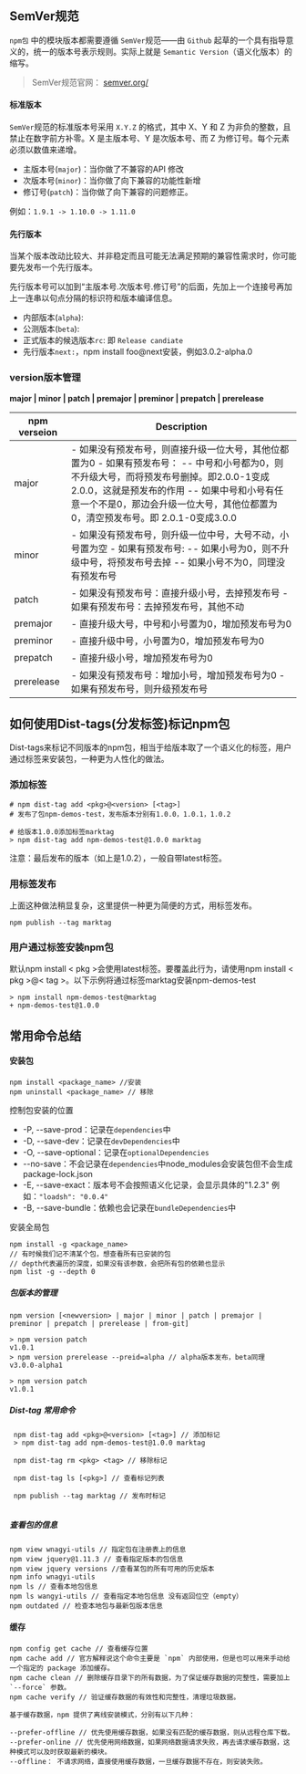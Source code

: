 ## SemVer规范

`npm包` 中的模块版本都需要遵循 `SemVer`规范——由 `Github` 起草的一个具有指导意义的，统一的版本号表示规则。实际上就是 `Semantic Version`（语义化版本）的缩写。

> SemVer规范官网： [semver.org/](https://link.juejin.cn/?target=https%3A%2F%2Fsemver.org%2F)

#### 标准版本

`SemVer`规范的标准版本号采用 `X.Y.Z` 的格式，其中 X、Y 和 Z 为非负的整数，且禁止在数字前方补零。X 是主版本号、Y 是次版本号、而 Z 为修订号。每个元素必须以数值来递增。

- 主版本号(`major`)：当你做了不兼容的API 修改
- 次版本号(`minor`)：当你做了向下兼容的功能性新增
- 修订号(`patch`)：当你做了向下兼容的问题修正。

例如：`1.9.1 -> 1.10.0 -> 1.11.0`

#### 先行版本

当某个版本改动比较大、并非稳定而且可能无法满足预期的兼容性需求时，你可能要先发布一个先行版本。

先行版本号可以加到“主版本号.次版本号.修订号”的后面，先加上一个连接号再加上一连串以句点分隔的标识符和版本编译信息。

- 内部版本(`alpha`):
- 公测版本(`beta`):
- 正式版本的候选版本`rc`: 即 `Release candiate`
- 先行版本`next:`，npm install foo@next安装，例如3.0.2-alpha.0

### version版本管理

**major | minor | patch | premajor | preminor | prepatch | prerelease**

| npm verseion | Description                                                  |
| ------------ | ------------------------------------------------------------ |
| major        | - 如果没有预发布号，则直接升级一位大号，其他位都置为0 - 如果有预发布号： -- 中号和小号都为0，则不升级大号，而将预发布号删掉。即2.0.0-1变成2.0.0，这就是预发布的作用 -- 如果中号和小号有任意一个不是0，那边会升级一位大号，其他位都置为0，清空预发布号。即 2.0.1-0变成3.0.0 |
| minor        | - 如果没有预发布号，则升级一位中号，大号不动，小号置为空 - 如果有预发布号: -- 如果小号为0，则不升级中号，将预发布号去掉 -- 如果小号不为0，同理没有预发布号 |
| patch        | - 如果没有预发布号：直接升级小号，去掉预发布号 - 如果有预发布号：去掉预发布号，其他不动 |
| premajor     | - 直接升级大号，中号和小号置为0，增加预发布号为0             |
| preminor     | - 直接升级中号，小号置为0，增加预发布号为0                   |
| prepatch     | - 直接升级小号，增加预发布号为0                              |
| prerelease   | - 如果没有预发布号：增加小号，增加预发布号为0 - 如果有预发布号，则升级预发布号 |

## 如何使用Dist-tags(分发标签)标记npm包

Dist-tags来标记不同版本的npm包，相当于给版本取了一个语义化的标签，用户通过标签来安装包，一种更为人性化的做法。

### **添加标签**

```
# npm dist-tag add <pkg>@<version> [<tag>]
# 发布了包npm-demos-test，发布版本分别有1.0.0，1.0.1，1.0.2

# 给版本1.0.0添加标签marktag
> npm dist-tag add npm-demos-test@1.0.0 marktag
```

注意：最后发布的版本（如上是1.0.2），一般自带latest标签。

### **用标签发布**

上面这种做法稍显复杂，这里提供一种更为简便的方式，用标签发布。

```
npm publish --tag marktag
```

### **用户通过标签安装npm包**

默认npm install < pkg >会使用latest标签。要覆盖此行为，请使用npm install < pkg >@< tag >。以下示例将通过标签marktag安装npm-demos-test

```
> npm install npm-demos-test@marktag
+ npm-demos-test@1.0.0
```







## 常用命令总结

#### 安装包

```
npm install <package_name> //安装
npm uninstall <package_name> // 移除
```

控制包安装的位置

- -P, --save-prod：记录在`dependencies`中
- -D, --save-dev：记录在`devDependencies`中
- -O, --save-optional：记录在`optionalDependencies`
- --no-save：不会记录在`dependencies`中node_modules会安装包但不会生成package-lock.json
- -E, --save-exact：版本号不会按照语义化记录，会显示具体的"1.2.3" 例如：`"loadsh": "0.0.4"`
- -B, --save-bundle：依赖也会记录在`bundleDependencies`中

安装全局包

```
npm install -g <package_name>
// 有时候我们记不清某个包，想查看所有已安装的包
// depth代表遍历的深度，如果没有该参数，会把所有包的依赖也显示 
npm list -g --depth 0
```

##### 包版本的管理

```
npm version [<newversion> | major | minor | patch | premajor | preminor | prepatch | prerelease | from-git]

> npm version patch 
v1.0.1
> npm version prerelease --preid=alpha // alpha版本发布，beta同理
v3.0.0-alpha1
```

```
> npm version patch 
v1.0.1
```

##### Dist-tag 常用命令

```
 npm dist-tag add <pkg>@<version> [<tag>] // 添加标记
 > npm dist-tag add npm-demos-test@1.0.0 marktag
 
 npm dist-tag rm <pkg> <tag> // 移除标记
 
 npm dist-tag ls [<pkg>] // 查看标记列表
 
 npm publish --tag marktag // 发布时标记
 
```

##### 查看包的信息

```
npm view wnagyi-utils // 指定包在注册表上的信息
npm view jquery@1.11.3 // 查看指定版本的包信息
npm view jquery versions //查看某包的所有可用的历史版本
npm info wnagyi-utils
npm ls // 查看本地包信息
npm ls wangyi-utils // 查看指定本地包信息 没有返回位空（empty）
npm outdated // 检查本地包与最新包版本信息
```

#### 缓存

```
npm config get cache // 查看缓存位置
npm cache add // 官方解释说这个命令主要是 `npm` 内部使用，但是也可以用来手动给一个指定的 package 添加缓存。
npm cache clean // 删除缓存目录下的所有数据，为了保证缓存数据的完整性，需要加上 `--force` 参数。
npm cache verify // 验证缓存数据的有效性和完整性，清理垃圾数据。

基于缓存数据，npm 提供了离线安装模式，分别有以下几种：

--prefer-offline // 优先使用缓存数据，如果没有匹配的缓存数据，则从远程仓库下载。
--prefer-online // 优先使用网络数据，如果网络数据请求失败，再去请求缓存数据，这种模式可以及时获取最新的模块。
--offline： 不请求网络，直接使用缓存数据，一旦缓存数据不存在，则安装失败。
```